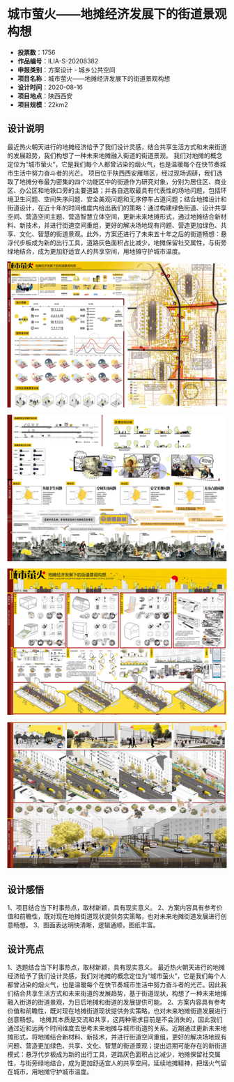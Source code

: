 # 城市萤火——地摊经济发展下的街道景观构想 
- **投票数**：1756
- **作品编号**：ILIA-S-20208382
- **申报类别**：方案设计 - 城乡公共空间
- **项目名称**：城市萤火——地摊经济发展下的街道景观构想
- **设计时间**：2020-08-16
- **项目地点**：陕西西安
- **项目规模**：22km2
## 设计说明

最近热火朝天进行的地摊经济给予了我们设计灵感，结合共享生活方式和未来街道的发展趋势，我们构想了一种未来地摊融入街道的街道景观。
我们对地摊的概念定位为“城市萤火”，它是我们每个人都曾沾染的烟火气，也是温暖每个在快节奏城市生活中努力奋斗者的光芒。
项目位于陕西西安雁塔区，经过现场调研，我们选取了地摊分布最为密集的四个功能区中的街道作为研究对象，分别为居住区、商业区、办公区和地铁口旁的主要道路；并各自选取最具有代表性的场地问题，包括环境卫生问题、空间失序问题、安全美观问题和无序停车占道问题；结合地摊设计和街道设计，在近十年的时间维度内给出我们的策略：通过构建绿色街道、设计共享空间、营造空间主题、营造智慧立体空间，更新未来地摊形式，通过地摊结合新材料、新技术，并进行街道空间重组，更好的解决场地现有问题、营造更加绿色、共享、文化、智慧的街道景观。此外，方案还进行了未来五十年之后的街道畅想：悬浮代步板成为新的出行工具，道路灰色面积占比减少，地摊保留社交属性，与街旁绿地结合，成为更加舒适宜人的共享空间，用地摊守护城市温度。

![前期分析+平面图](e6e3d661e72bfa7d00b329343d820b34.jpg)



![场地问题](b22099c6a6aceaab7181e4990e189ffc.jpg)



![策略Part1地摊设计、街道设计](cda093996cfd0cc295689ceb48027379.jpg)



![效果图、鸟瞰图展示、策略Part2街道构想](61a048542b297e2bb8f60a61652b828f.jpg)


## 设计感悟

1、项目结合当下时事热点，取材新颖，具有现实意义。
2、方案内容具有参考价值和前瞻性，既对现在地摊街道现状提供务实策略，也对未来地摊街道发展进行创意畅想。
3、图面表达明快清晰，逻辑通顺，图纸丰富。
## 设计亮点

1、选题结合当下时事热点，取材新颖，具有现实意义。
最近热火朝天进行的地摊经济给予了我们设计灵感，我们对地摊的概念定位为“城市萤火”，它是我们每个人都曾沾染的烟火气，也是温暖每个在快节奏城市生活中努力奋斗者的光芒。因此我们结合共享生活方式和未来街道的发展趋势，基于街道现状，构想了一种未来地摊融入街道的街道景观，为日后地摊和街道的发展提供可能。
2、方案内容具有参考价值和前瞻性，既对现在地摊街道现状提供务实策略，也对未来地摊街道发展进行创意畅想。
地摊其本质是交流和共享，这两种需求目前是不会消失的，因此我们通过近和远两个时间维度去思考未来地摊与城市街道的关系。近期通过更新未来地摊形式，将地摊结合新材料、新技术，并进行街道空间重组，更好的解决场地现有问题、营造更加绿色、共享、文化、智慧的街道景观；提出远期可能存在的新街道模式：悬浮代步板成为新的出行工具，道路灰色面积占比减少，地摊保留社交属性，与街旁绿地结合，成为更加舒适宜人的共享空间，延续地摊精神，把烟火气留在城市，用地摊守护城市温度。
